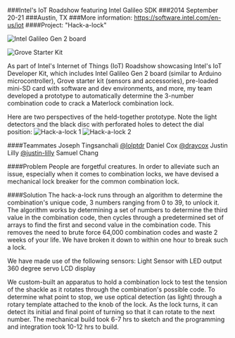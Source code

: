###Intel's IoT Roadshow featuring Intel Galileo SDK
###2014 September 20-21
###Austin, TX
###More information: https://software.intel.com/en-us/iot
####Project: "Hack-a-lock"

![Intel Galileo Gen 2 board](http://www.intel.com/content/dam/www/public/us/en/images/photography-consumer/16x9/galileo-board-gen2-tilt-16x9.jpg/_jcr_content/renditions/intel.web.480.270.jpg)

![Grove Starter Kit](http://www.seeedstudio.com/wiki/images/thumb/d/db/Newbundle1.jpg/600px-Newbundle1.jpg)

As part of Intel's Internet of Things (IoT) Roadshow showcasing Intel's IoT Developer Kit, which includes Intel Galileo Gen 2 board (similar to Arduino microcontroller), Grove starter kit (sensors and accessories), pre-loaded mini-SD card with software and dev environments, and more, my team developed a prototype to automatically determine the 3-number combination code to crack a Materlock combination lock.

Here are two perspectives of the held-together prototype. Note the light detectors and the black disc with perforated holes to detect the dial position:
![Hack-a-lock 1](http://i.imgur.com/sqew8hTl.jpg)
![Hack-a-lock 2](http://i.imgur.com/jb1cKSXl.jpg)

####Teammates
Joseph Tingsanchali [@lolptdr](https://github.com/lolptdr)
Daniel Cox [@draycox](https://github.com/draycox)
Justin Lilly [@justin-lilly](https://github.com/justin-lilly)
Samuel Chang

####Problem
People are forgetful creatures. In order to alleviate such an issue, especially when it comes to combination locks, we have devised a mechanical lock breaker for the common combination lock.

####Solution
The hack-a-lock runs through an algorithm to determine the combination's unique code, 3 numbers ranging from 0 to 39, to unlock it. The algorithm works by determining a set of numbers to determine the third value in the combination code, then cycles through a predetermined set of arrays to find the first and second value in the combination code. This removes the need to brute force 64,000 combination codes and waste 2 weeks of your life. We have broken it down to within one hour to break such a lock.

We have made use of the following sensors:
Light Sensor with LED output
360 degree servo
LCD display

We custom-built an apparatus to hold a combination lock to test the tension of the shackle as it rotates through the combination's possible code. To determine what point to stop, we use optical detection (as light) through a rotary template attached to the knob of the lock. As the lock turns, it can detect its initial and final point of turning so that it can rotate to the next number. The mechanical build took 6-7 hrs to sketch and the programming and integration took 10-12 hrs to build.
